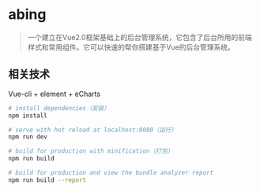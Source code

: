 # abing

> 一个建立在Vue2.0框架基础上的后台管理系统，它包含了后台所用的前端样式和常用组件。它可以快速的帮你搭建基于Vue的后台管理系统。
## 相关技术
Vue-cli + element + eCharts

``` bash
# install dependencies（安装）
npm install

# serve with hot reload at localhost:8080（运行）
npm run dev

# build for production with minification（打包）
npm run build

# build for production and view the bundle analyzer report
npm run build --report
```

